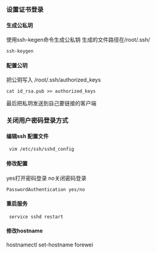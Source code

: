 ### 设置证书登录 

####  生成公私玥

 使用ssh-kegen命令生成公私钥 生成的文件路径在/root/.ssh/

```
ssh-keygen
```

#### 配置公玥

把公玥写入 /root/.ssh/authorized_keys

```
cat id_rsa.pub >> authorized_keys
```

最后把私玥发送到自己要链接的客户端

### 关闭用户密码登录方式

#### 编辑ssh 配置文件

```
 vim /etc/ssh/sshd_config 
```

#### 修改配置

yes打开密码登录 no关闭密码登录

```
PasswordAuthentication yes/no 
```

#### 重启服务

```
 service sshd restart 
```
#### 修改hostname
hostnamectl set-hostname forewei
